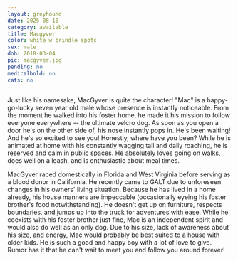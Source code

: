```yaml
---
layout: greyhound
date: 2025-08-10
category: available
title: Macgyver
color: white w brindle spots
sex: male
dob: 2018-03-04
pic: macgyver.jpg
pending: no
medicalhold: no
cats: no
---
```

Just like his namesake, MacGyver is quite the character! "Mac" is a happy-go-lucky seven year old male whose presence is instantly noticeable. From the moment he walked into his foster home, he made it his mission to follow everyone everywhere -- the ultimate velcro dog. As soon as you open a door he's on the other side of, his nose instantly pops in. He's been waiting! And he's so excited to see you! Honestly, where have you been? While he is animated at home with his constantly wagging tail and daily roaching, he is reserved and calm in public spaces. He absolutely loves going on walks, does well on a leash, and is enthusiastic about meal times. 

MacGyver raced domestically in Florida and West Virginia before serving as a blood donor in California. He recently came to GALT due to unforeseen changes in his owners' living situation. Because he has lived in a home already, his house manners are impeccable (occasionally eyeing his foster brother's food notwithstanding). He doesn't get up on furniture, respects boundaries, and jumps up into the truck for adventures with ease. While he coexists with his foster brother just fine, Mac is an independent spirit and would also do well as an only dog. Due to his size, lack of awareness about his size, and energy, Mac would probably be best suited to a house with older kids. He is such a good and happy boy with a lot of love to give. Rumor has it that he can't wait to meet you and follow you around forever!

